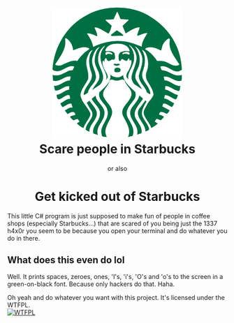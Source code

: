<h1 align="center">
  <br>
  <img src="ScaredStarbucks.png" width="300" alt="Logo">
  <br>
  Scare people in Starbucks
</h1>
<p align="center">or also</p>
<h1 align="center">
  Get kicked out of Starbucks
  <br>
</h1>

This little C# program is just supposed to make fun of people in coffee shops (especially Starbucks...)
that are scared of you being just the 1337 h4x0r you seem to be because you open your terminal and do
whatever you do in there.

## What does this even do lol
Well. It prints spaces, zeroes, ones, 'I's, 'i's, 'O's and 'o's to the screen in a green-on-black font.
Because only hackers do that. Haha.

Oh yeah and do whatever you want with this project. It's licensed under the WTFPL.<br>
<a href="http://www.wtfpl.net/"><img
       src="http://www.wtfpl.net/wp-content/uploads/2012/12/wtfpl-badge-4.png"
       width="80" height="15" alt="WTFPL" /></a>
